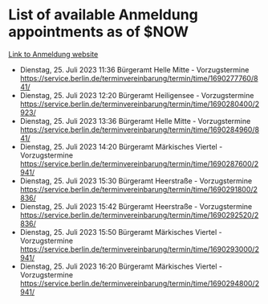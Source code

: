 # List of available Anmeldung appointments as of $NOW
[Link to Anmeldung website](https://service.berlin.de/terminvereinbarung/termin/tag.php?termin=1&anliegen[]=120686&dienstleisterlist=122210,122217,327316,122219,327312,122227,327314,122231,327346,122243,327348,122254,122252,329742,122260,329745,122262,329748,122271,327278,122273,327274,122277,327276,330436,122280,327294,122282,327290,122284,327292,122291,327270,122285,327266,122286,327264,122296,327268,150230,329760,122297,327286,122294,327284,122312,329763,122314,329775,122304,327330,122311,327334,122309,327332,317869,122281,327352,122279,329772,122283,122276,327324,122274,327326,122267,329766,122246,327318,122251,327320,122257,327322,122208,327298,122226,327300&herkunft=http%3A%2F%2Fservice.berlin.de%2Fdienstleistung%2F120686%2F)
- Dienstag, 25. Juli 2023 11:36 Bürgeramt Helle Mitte - Vorzugstermine https://service.berlin.de/terminvereinbarung/termin/time/1690277760/841/
- Dienstag, 25. Juli 2023 12:20 Bürgeramt Heiligensee - Vorzugstermine https://service.berlin.de/terminvereinbarung/termin/time/1690280400/2923/
- Dienstag, 25. Juli 2023 13:36 Bürgeramt Helle Mitte - Vorzugstermine https://service.berlin.de/terminvereinbarung/termin/time/1690284960/841/
- Dienstag, 25. Juli 2023 14:20 Bürgeramt Märkisches Viertel - Vorzugstermine https://service.berlin.de/terminvereinbarung/termin/time/1690287600/2941/
- Dienstag, 25. Juli 2023 15:30 Bürgeramt Heerstraße - Vorzugstermine https://service.berlin.de/terminvereinbarung/termin/time/1690291800/2836/
- Dienstag, 25. Juli 2023 15:42 Bürgeramt Heerstraße - Vorzugstermine https://service.berlin.de/terminvereinbarung/termin/time/1690292520/2836/
- Dienstag, 25. Juli 2023 15:50 Bürgeramt Märkisches Viertel - Vorzugstermine https://service.berlin.de/terminvereinbarung/termin/time/1690293000/2941/
- Dienstag, 25. Juli 2023 16:20 Bürgeramt Märkisches Viertel - Vorzugstermine https://service.berlin.de/terminvereinbarung/termin/time/1690294800/2941/
